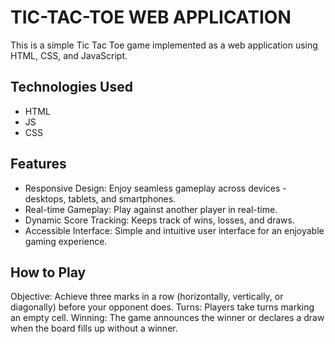 # TIC-TAC-TOE WEB APPLICATION

This is a simple Tic Tac Toe game implemented as a web application using HTML, CSS, and JavaScript.

## Technologies Used
* HTML
* JS
* CSS

## Features
* Responsive Design: Enjoy seamless gameplay across devices - desktops, tablets, and smartphones.
* Real-time Gameplay: Play against another player in real-time.
* Dynamic Score Tracking: Keeps track of wins, losses, and draws.
* Accessible Interface: Simple and intuitive user interface for an enjoyable gaming experience.


## How to Play
Objective: Achieve three marks in a row (horizontally, vertically, or diagonally) before your opponent does.
Turns: Players take turns marking an empty cell.
Winning: The game announces the winner or declares a draw when the board fills up without a winner.

